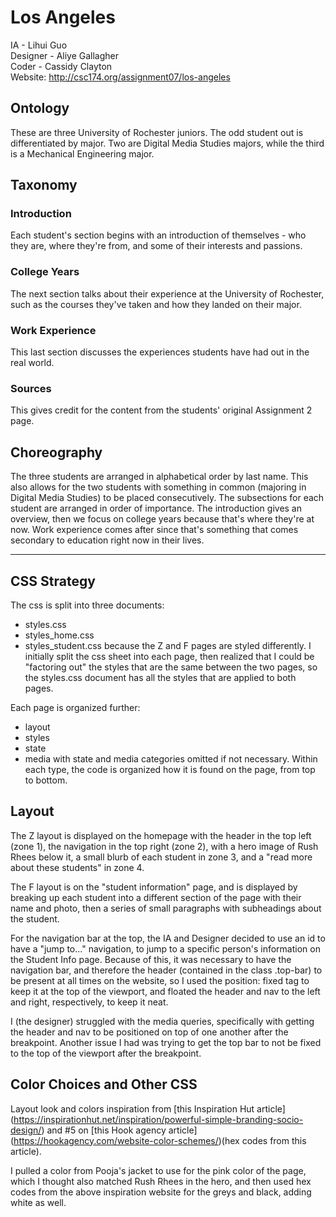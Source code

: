 # Los Angeles
IA - Lihui Guo  
Designer - Aliye Gallagher  
Coder - Cassidy Clayton  
Website: http://csc174.org/assignment07/los-angeles

## Ontology
These are three University of Rochester juniors. The odd student out is differentiated by major. Two are Digital Media Studies majors, while the third is a Mechanical Engineering major.

## Taxonomy
### Introduction
Each student's section begins with an introduction of themselves - who they are, where they're from, and some of their interests and passions.
### College Years
The next section talks about their experience at the University of Rochester, such as the courses they've taken and how they landed on their major.
### Work Experience
This last section discusses the experiences students have had out in the real world.
### Sources
This gives credit for the content from the students' original Assignment 2 page.

## Choreography
The three students are arranged in alphabetical order by last name. This also allows for the two students with something in common (majoring in Digital Media Studies) to be placed consecutively.
The subsections for each student are arranged in order of importance. The introduction gives an overview, then we focus on college years because that's where they're at now. Work experience comes after since that's something that comes secondary to education right now in their lives.

------------

## CSS Strategy
The css is split into three documents:
- styles.css
- styles_home.css
- styles_student.css
because the Z and F pages are styled differently. I initially split the css sheet into each page, then realized that I could be "factoring out" the styles that are the same between the two pages, so the styles.css document has all the styles that are applied to both pages.

Each page is organized further:
- layout
- styles
- state
- media
with state and media categories omitted if not necessary. Within each type, the code is organized how it is found on the page, from top to bottom.

## Layout
The Z layout is displayed on the homepage with the header in the top left (zone 1), the navigation in the top right (zone 2), with a hero image of Rush Rhees below it, a small blurb of each student in zone 3, and a "read more about these students" in zone 4. 

The F layout is on the "student information" page, and is displayed by breaking up each student into a different section of the page with their name and photo, then a series of small paragraphs with subheadings about the student.

For the navigation bar at the top, the IA and Designer decided to use an id to have a "jump to..." navigation, to jump to a specific person's information on the Student Info page. Because of this, it was necessary to have the navigation bar, and therefore the header (contained in the class .top-bar) to be present at all times on the website, so I used the position: fixed tag to keep it at the top of the viewport, and floated the header and nav to the left and right, respectively, to keep it neat.

I (the designer) struggled with the media queries, specifically with getting the header and nav to be positioned on top of one another after the breakpoint. Another issue I had was trying to get the top bar to not be fixed to the top of the viewport after the breakpoint.

## Color Choices and Other CSS
Layout look and colors inspiration from [this Inspiration Hut article] (https://inspirationhut.net/inspiration/powerful-simple-branding-socio-design/) and #5 on [this Hook agency article] (https://hookagency.com/website-color-schemes/)(hex codes from this article).

I pulled a color from Pooja's jacket to use for the pink color of the page, which I thought also matched Rush Rhees in the hero, and then used hex codes from the above inspiration website for the greys and black, adding white as well.

